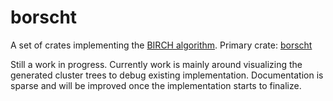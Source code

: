 # borscht

A set of crates implementing the [BIRCH algorithm](https://en.wikipedia.org/wiki/BIRCH). 
Primary crate: [borscht](./borscht/lib.rs)

Still a work in progress. Currently work is mainly around visualizing the generated cluster trees
to debug existing implementation. Documentation is sparse and will be improved once the 
implementation starts to finalize.

